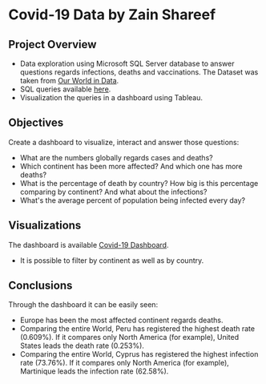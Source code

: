 # Covid-19 Data by Zain Shareef

## Project Overview
- Data exploration using Microsoft SQL Server database to answer questions regards infections, deaths and vaccinations. The Dataset was taken from [Our World in Data](https://ourworldindata.org/covid-deaths).
- SQL queries available [here](https://github.com/zainsh1/Zain_Covid19/blob/main/sql_queries).
- Visualization the queries in a dashboard using Tableau.


## Objectives
Create a dashboard to visualize, interact and answer those questions:
* What are the numbers globally regards cases and deaths?
* Which continent has been more affected? And which one has more deaths?
* What is the percentage of death by country? How big is this percentage comparing by continent? And what about the infections?
* What's the average percent of population being infected every day?

## Visualizations
The dashboard is available [Covid-19 Dashboard](https://public.tableau.com/app/profile/zain.shareef7417/viz/Covid-19Dashboard_16879296650820/Covid-19Dashboard?publish=yes).
* It is possible to filter by continent as well as by country.

## Conclusions
Through the dashboard it can be easily seen:
* Europe has been the most affected continent regards deaths.
* Comparing the entire World, Peru has registered the highest death rate (0.609%). If it compares only North America (for example), United States leads the death rate (0.253%).
* Comparing the entire World, Cyprus has registered the highest infection rate (73.76%). If it compares only North America (for example), Martinique leads the infection rate (62.58%).
